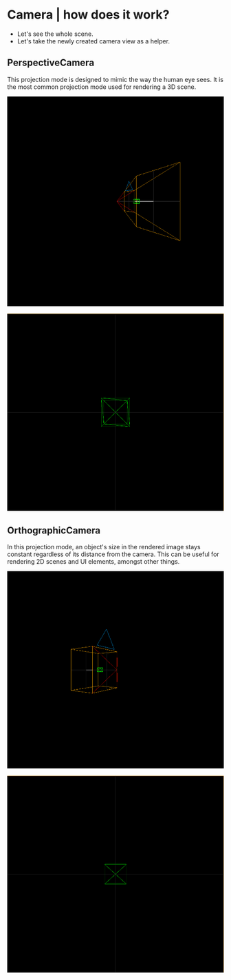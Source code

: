 # Camera | how does it work?

- Let's see the whole scene.
- Let's take the newly created camera view as a helper.

## PerspectiveCamera

This projection mode is designed to mimic the way the human eye sees. It is the most common projection mode used for rendering a 3D scene.

![perspective](./img/img_1.png)

![Orthographic](./img/img_2.png)

## OrthographicCamera

In this projection mode, an object's size in the rendered image stays constant regardless of its distance from the camera. This can be useful for rendering 2D scenes and UI elements, amongst other things.

![perspective](./img/img_3.png)

![Orthographic](./img/img_4.png)
